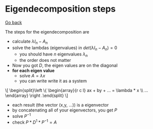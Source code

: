 # Eigendecomposition steps

[Go back](../index.md#eigendecomposition-of-a-matrix)

The steps for the eigendecomposition are

* calculate $\lambda{I_n}-A_n$
* solve the lambdas (eigenvalues) in $det(\lambda{I_n}-A_n) = 0$
  * you should have $n$ eigenvalues $\lambda_n$
  * the order does not matter
* Now you got $D$, the eigen values are on the diagonal
* **for each eigen value**
  * solve $A = \lambda x$
  * you can write write it as a system

<div>
\[
\begin{split}\left \{
\begin{array}{r c l}
ax + by + ... = \lambda * x \\
...
\end{array}
\right .\end{split}
\]
</div>

* each result (the vector (x,y, ...)) is a eigenvector
* by concatenating all of your eigenvectors, you get $P$
* solve $P^{-1}$
* check $P*D^1*P^{-1}=A$